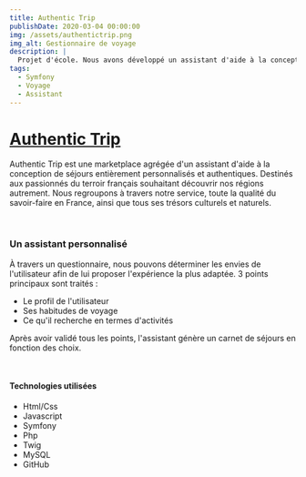 ```yaml
---
title: Authentic Trip
publishDate: 2020-03-04 00:00:00
img: /assets/authentictrip.png
img_alt: Gestionnaire de voyage
description: |
  Projet d'école. Nous avons développé un assistant d'aide à la conception de séjours entièrement personnalisés.
tags:
  - Symfony
  - Voyage
  - Assistant
---
```


# <a href="https://authentic-trip.fr/">Authentic Trip</a>

Authentic Trip est une marketplace agrégée d'un assistant d'aide à la conception de séjours entièrement personnalisés et authentiques. Destinés aux passionnés du terroir français souhaitant découvrir nos régions autrement. Nous regroupons à travers notre service, toute la qualité du savoir-faire en France, ainsi que tous ses trésors culturels et naturels.

&nbsp;

### Un assistant personnalisé

À travers un questionnaire, nous pouvons déterminer les envies de l'utilisateur afin de lui proposer l'expérience la plus adaptée.
3 points principaux sont traités :
- Le profil de l'utilisateur
- Ses habitudes de voyage
- Ce qu'il recherche en termes d'activités

Après avoir validé tous les points, l'assistant génère un carnet de séjours en fonction des choix.

&nbsp;

#### Technologies utilisées

- Html/Css
- Javascript
- Symfony
- Php
- Twig
- MySQL
- GitHub
